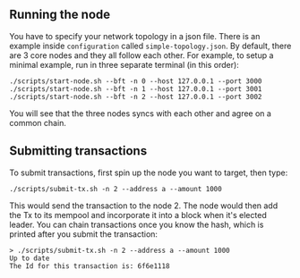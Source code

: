 
## Running the node

You have to specify your network topology in a json file. There is an
example inside `configuration` called `simple-topology.json`. By default,
there are 3 core nodes and they all follow each other.
For example, to setup a minimal example, run in three separate terminal (in this order):

```
./scripts/start-node.sh --bft -n 0 --host 127.0.0.1 --port 3000
./scripts/start-node.sh --bft -n 1 --host 127.0.0.1 --port 3001
./scripts/start-node.sh --bft -n 2 --host 127.0.0.1 --port 3002
```

You will see that the three nodes syncs with each other and agree on a common chain.

## Submitting transactions

To submit transactions, first spin up the node you want to target, then type:

```
./scripts/submit-tx.sh -n 2 --address a --amount 1000
```

This would send the transaction to the node 2. The node would then add the Tx
to its mempool and incorporate it into a block when it's elected leader.
You can chain transactions once you know the hash, which is printed after you
submit the transaction:

```
> ./scripts/submit-tx.sh -n 2 --address a --amount 1000
Up to date
The Id for this transaction is: 6f6e1118
```
